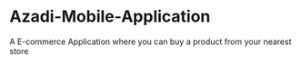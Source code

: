 # Azadi-Mobile-Application
A E-commerce Application where you can buy a product from your nearest store
